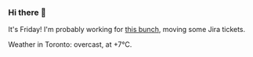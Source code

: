 ### Hi there :wave:

It's Friday! I'm probably working for [this bunch](https://github.com/kohofinancial), moving some Jira tickets.

Weather in Toronto: overcast, at +7°C.
